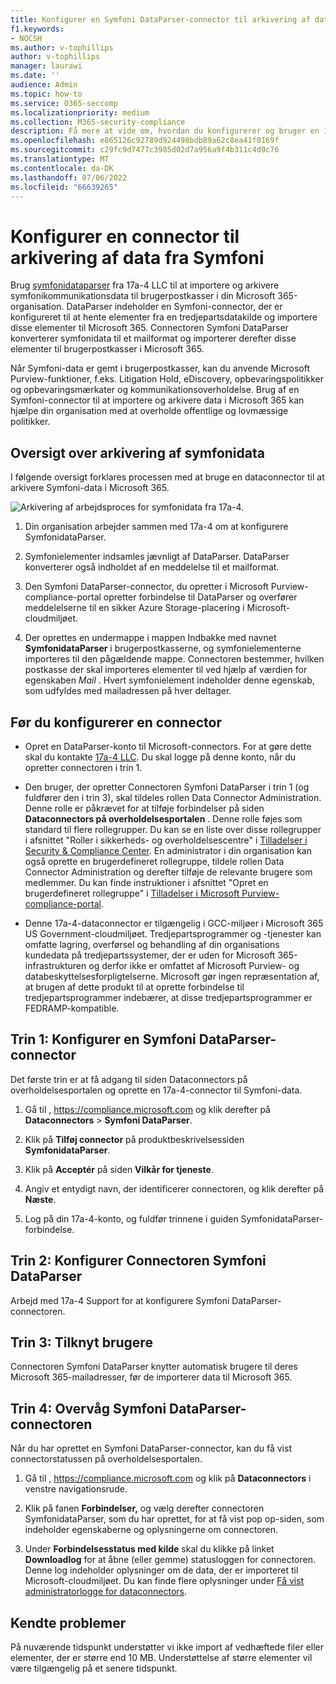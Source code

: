 ```yaml
---
title: Konfigurer en Symfoni DataParser-connector til arkivering af data i Microsoft 365
f1.keywords:
- NOCSH
ms.author: v-tophillips
author: v-tophillips
manager: laurawi
ms.date: ''
audience: Admin
ms.topic: how-to
ms.service: O365-seccomp
ms.localizationpriority: medium
ms.collection: M365-security-compliance
description: Få mere at vide om, hvordan du konfigurerer og bruger en 17a-4 Symfoni DataParser-connector til at importere og arkivere symfonidata i Microsoft 365.
ms.openlocfilehash: e865126c92789d924498bdb89a62c8ea41f0169f
ms.sourcegitcommit: c29fc9d7477c3985d02d7a956a9f4b311c4d9c76
ms.translationtype: MT
ms.contentlocale: da-DK
ms.lasthandoff: 07/06/2022
ms.locfileid: "66639265"
---
```

# <a name="set-up-a-connector-to-archive-data-from-symphony"></a>Konfigurer en connector til arkivering af data fra Symfoni

Brug [symfonidataparser](https://www.17a-4.com/Symphony-dataparser/) fra 17a-4 LLC til at importere og arkivere symfonikommunikationsdata til brugerpostkasser i din Microsoft 365-organisation. DataParser indeholder en Symfoni-connector, der er konfigureret til at hente elementer fra en tredjepartsdatakilde og importere disse elementer til Microsoft 365. Connectoren Symfoni DataParser konverterer symfonidata til et mailformat og importerer derefter disse elementer til brugerpostkasser i Microsoft 365.

Når Symfoni-data er gemt i brugerpostkasser, kan du anvende Microsoft Purview-funktioner, f.eks. Litigation Hold, eDiscovery, opbevaringspolitikker og opbevaringsmærkater og kommunikationsoverholdelse. Brug af en Symfoni-connector til at importere og arkivere data i Microsoft 365 kan hjælpe din organisation med at overholde offentlige og lovmæssige politikker.

## <a name="overview-of-archiving-symphony-data"></a>Oversigt over arkivering af symfonidata

I følgende oversigt forklares processen med at bruge en dataconnector til at arkivere Symfoni-data i Microsoft 365.

![Arkivering af arbejdsproces for symfonidata fra 17a-4.](../media/SymphonyDataParserConnectorWorkflow.png)

1. Din organisation arbejder sammen med 17a-4 om at konfigurere SymfonidataParser.

2. Symfonielementer indsamles jævnligt af DataParser. DataParser konverterer også indholdet af en meddelelse til et mailformat.

3. Den Symfoni DataParser-connector, du opretter i Microsoft Purview-compliance-portal opretter forbindelse til DataParser og overfører meddelelserne til en sikker Azure Storage-placering i Microsoft-cloudmiljøet.

4. Der oprettes en undermappe i mappen Indbakke med navnet **SymfonidataParser** i brugerpostkasserne, og symfonielementerne importeres til den pågældende mappe. Connectoren bestemmer, hvilken postkasse der skal importeres elementer til ved hjælp af værdien for egenskaben *Mail* . Hvert symfonielement indeholder denne egenskab, som udfyldes med mailadressen på hver deltager.

## <a name="before-you-set-up-a-connector"></a>Før du konfigurerer en connector

- Opret en DataParser-konto til Microsoft-connectors. For at gøre dette skal du kontakte [17a-4 LLC](https://www.17a-4.com/contact/). Du skal logge på denne konto, når du opretter connectoren i trin 1.

- Den bruger, der opretter Connectoren Symfoni DataParser i trin 1 (og fuldfører den i trin 3), skal tildeles rollen Data Connector Administration. Denne rolle er påkrævet for at tilføje forbindelser på siden **Dataconnectors på overholdelsesportalen** . Denne rolle føjes som standard til flere rollegrupper. Du kan se en liste over disse rollegrupper i afsnittet "Roller i sikkerheds- og overholdelsescentre" i [Tilladelser i Security & Compliance Center](../security/office-365-security/permissions-in-the-security-and-compliance-center.md#roles-in-the-security--compliance-center). En administrator i din organisation kan også oprette en brugerdefineret rollegruppe, tildele rollen Data Connector Administration og derefter tilføje de relevante brugere som medlemmer. Du kan finde instruktioner i afsnittet "Opret en brugerdefineret rollegruppe" i [Tilladelser i Microsoft Purview-compliance-portal](microsoft-365-compliance-center-permissions.md#create-a-custom-role-group).

- Denne 17a-4-dataconnector er tilgængelig i GCC-miljøer i Microsoft 365 US Government-cloudmiljøet. Tredjepartsprogrammer og -tjenester kan omfatte lagring, overførsel og behandling af din organisations kundedata på tredjepartssystemer, der er uden for Microsoft 365-infrastrukturen og derfor ikke er omfattet af Microsoft Purview- og databeskyttelsesforpligtelserne. Microsoft gør ingen repræsentation af, at brugen af dette produkt til at oprette forbindelse til tredjepartsprogrammer indebærer, at disse tredjepartsprogrammer er FEDRAMP-kompatible.

## <a name="step-1-set-up-a-symphony-dataparser-connector"></a>Trin 1: Konfigurer en Symfoni DataParser-connector

Det første trin er at få adgang til siden Dataconnectors på overholdelsesportalen og oprette en 17a-4-connector til Symfoni-data.

1. Gå til , <https://compliance.microsoft.com> og klik derefter på **Dataconnectors** > **Symfoni DataParser**.

2. Klik på **Tilføj connector** på produktbeskrivelsessiden **SymfonidataParser**.

3. Klik på **Acceptér** på siden **Vilkår for tjeneste**.

4. Angiv et entydigt navn, der identificerer connectoren, og klik derefter på **Næste**.

5. Log på din 17a-4-konto, og fuldfør trinnene i guiden SymfonidataParser-forbindelse.

## <a name="step-2-configure-the-symphony-dataparser-connector"></a>Trin 2: Konfigurer Connectoren Symfoni DataParser

Arbejd med 17a-4 Support for at konfigurere Symfoni DataParser-connectoren.

## <a name="step-3-map-users"></a>Trin 3: Tilknyt brugere

Connectoren Symfoni DataParser knytter automatisk brugere til deres Microsoft 365-mailadresser, før de importerer data til Microsoft 365.

## <a name="step-4-monitor-the-symphony-dataparser-connector"></a>Trin 4: Overvåg Symfoni DataParser-connectoren

Når du har oprettet en Symfoni DataParser-connector, kan du få vist connectorstatussen på overholdelsesportalen.

1. Gå til , <https://compliance.microsoft.com> og klik på **Dataconnectors** i venstre navigationsrude.

2. Klik på fanen **Forbindelser,** og vælg derefter connectoren SymfonidataParser, som du har oprettet, for at få vist pop op-siden, som indeholder egenskaberne og oplysningerne om connectoren.

3. Under **Forbindelsesstatus med kilde** skal du klikke på linket **Downloadlog** for at åbne (eller gemme) statusloggen for connectoren. Denne log indeholder oplysninger om de data, der er importeret til Microsoft-cloudmiljøet. Du kan finde flere oplysninger under [Få vist administratorlogge for dataconnectors](data-connector-admin-logs.md).

## <a name="known-issues"></a>Kendte problemer

På nuværende tidspunkt understøtter vi ikke import af vedhæftede filer eller elementer, der er større end 10 MB. Understøttelse af større elementer vil være tilgængelig på et senere tidspunkt.

